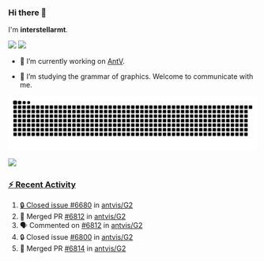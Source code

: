 ### Hi there 👋

I'm **interstellarmt**.

[![](https://img.shields.io/endpoint?url=https://awards.antv.vision/interstellarmt-g2-contributor.json)](https://github.com/antvis/g2)
[![](https://img.shields.io/endpoint?url=https://awards.antv.vision/interstellarmt-gpt-vis-contributor.json)](https://github.com/antvis/gpt-vis)

- 🔭 I’m currently working on [AntV](https://github.com/antvis).

- 📖 I’m studying the grammar of graphics. Welcome to communicate with me.

![](https://raw.githubusercontent.com/interstellarmt/interstellarmt/refs/heads/output/github-contribution-grid-snake.svg)
<div>
  <a href="https://github.com/interstellarmt">
  <img height="180em" src="https://github-readme-stats-eight-theta.vercel.app/api?username=interstellarmt&show_icons=true&include_all_commits=true&count_private=true&theme=tokyonight"/>
</div>
    
### :zap: Recent Activity

<!--START_SECTION:activity-->
1. 🔒 Closed issue [#6680](https://github.com/antvis/G2/issues/6680) in [antvis/G2](https://github.com/antvis/G2)
2. 🎉 Merged PR [#6812](https://github.com/antvis/G2/pull/6812) in [antvis/G2](https://github.com/antvis/G2)
3. 🗣 Commented on [#6812](https://github.com/antvis/G2/pull/6812#issuecomment-2834116106) in [antvis/G2](https://github.com/antvis/G2)
4. 🔒 Closed issue [#6800](https://github.com/antvis/G2/issues/6800) in [antvis/G2](https://github.com/antvis/G2)
5. 🎉 Merged PR [#6814](https://github.com/antvis/G2/pull/6814) in [antvis/G2](https://github.com/antvis/G2)
<!--END_SECTION:activity-->

